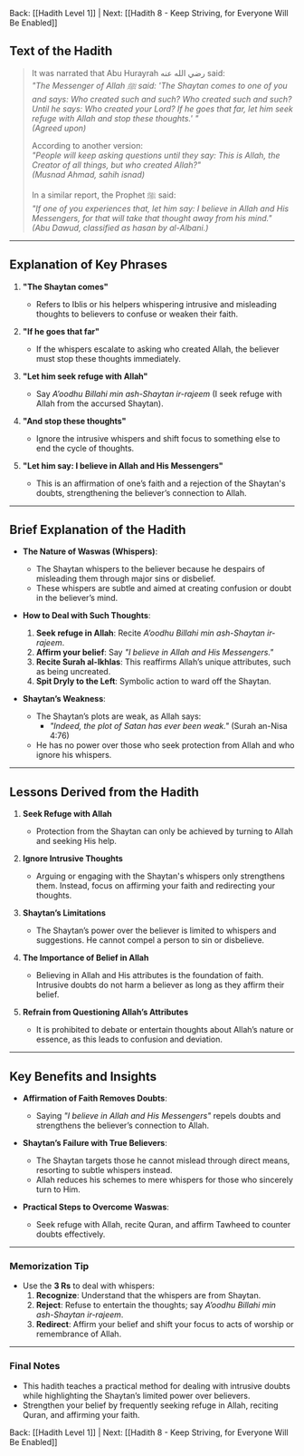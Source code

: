 Back: [[Hadith Level 1]] | Next: [[Hadith 8 - Keep Striving, for Everyone Will Be Enabled]]

## Text of the Hadith
> It was narrated that Abu Hurayrah رضي الله عنه said:  
> *"The Messenger of Allah ﷺ said: 'The Shaytan comes to one of you and says: Who created such and such? Who created such and such? Until he says: Who created your Lord? If he goes that far, let him seek refuge with Allah and stop these thoughts.' "*  
> *(Agreed upon)*  
>  
> According to another version:  
> *"People will keep asking questions until they say: This is Allah, the Creator of all things, but who created Allah?"*  
> *(Musnad Ahmad, sahih isnad)*  
>  
> In a similar report, the Prophet ﷺ said:  
> *"If one of you experiences that, let him say: I believe in Allah and His Messengers, for that will take that thought away from his mind."*  
> *(Abu Dawud, classified as hasan by al-Albani.)*  

---

## Explanation of Key Phrases
1. **"The Shaytan comes"**  
   - Refers to Iblis or his helpers whispering intrusive and misleading thoughts to believers to confuse or weaken their faith.  

2. **"If he goes that far"**  
   - If the whispers escalate to asking who created Allah, the believer must stop these thoughts immediately.  

3. **"Let him seek refuge with Allah"**  
   - Say *A’oodhu Billahi min ash-Shaytan ir-rajeem* (I seek refuge with Allah from the accursed Shaytan).  

4. **"And stop these thoughts"**  
   - Ignore the intrusive whispers and shift focus to something else to end the cycle of thoughts.  

5. **"Let him say: I believe in Allah and His Messengers"**  
   - This is an affirmation of one’s faith and a rejection of the Shaytan's doubts, strengthening the believer’s connection to Allah.  

---

## Brief Explanation of the Hadith
- **The Nature of Waswas (Whispers)**:  
  - The Shaytan whispers to the believer because he despairs of misleading them through major sins or disbelief.  
  - These whispers are subtle and aimed at creating confusion or doubt in the believer’s mind.  

- **How to Deal with Such Thoughts**:  
  1. **Seek refuge in Allah**: Recite *A’oodhu Billahi min ash-Shaytan ir-rajeem*.  
  2. **Affirm your belief**: Say *"I believe in Allah and His Messengers."*  
  3. **Recite Surah al-Ikhlas**: This reaffirms Allah’s unique attributes, such as being uncreated.  
  4. **Spit Dryly to the Left**: Symbolic action to ward off the Shaytan.  

- **Shaytan’s Weakness**:  
  - The Shaytan’s plots are weak, as Allah says:  
    - *"Indeed, the plot of Satan has ever been weak."* (Surah an-Nisa 4:76)  
  - He has no power over those who seek protection from Allah and who ignore his whispers.  

---

## Lessons Derived from the Hadith
1. **Seek Refuge with Allah**  
   - Protection from the Shaytan can only be achieved by turning to Allah and seeking His help.  

2. **Ignore Intrusive Thoughts**  
   - Arguing or engaging with the Shaytan's whispers only strengthens them. Instead, focus on affirming your faith and redirecting your thoughts.  

3. **Shaytan’s Limitations**  
   - The Shaytan’s power over the believer is limited to whispers and suggestions. He cannot compel a person to sin or disbelieve.  

4. **The Importance of Belief in Allah**  
   - Believing in Allah and His attributes is the foundation of faith. Intrusive doubts do not harm a believer as long as they affirm their belief.  

5. **Refrain from Questioning Allah’s Attributes**  
   - It is prohibited to debate or entertain thoughts about Allah’s nature or essence, as this leads to confusion and deviation.  

---

## Key Benefits and Insights
- **Affirmation of Faith Removes Doubts**:  
   - Saying *"I believe in Allah and His Messengers"* repels doubts and strengthens the believer’s connection to Allah.  

- **Shaytan’s Failure with True Believers**:  
   - The Shaytan targets those he cannot mislead through direct means, resorting to subtle whispers instead.  
   - Allah reduces his schemes to mere whispers for those who sincerely turn to Him.  

- **Practical Steps to Overcome Waswas**:  
   - Seek refuge with Allah, recite Quran, and affirm Tawheed to counter doubts effectively.  

---

### Memorization Tip
- Use the **3 Rs** to deal with whispers:  
  1. **Recognize**: Understand that the whispers are from Shaytan.  
  2. **Reject**: Refuse to entertain the thoughts; say *A’oodhu Billahi min ash-Shaytan ir-rajeem*.  
  3. **Redirect**: Affirm your belief and shift your focus to acts of worship or remembrance of Allah.  

---

### Final Notes
- This hadith teaches a practical method for dealing with intrusive doubts while highlighting the Shaytan’s limited power over believers.  
- Strengthen your belief by frequently seeking refuge in Allah, reciting Quran, and affirming your faith. 


Back: [[Hadith Level 1]] | Next: [[Hadith 8 - Keep Striving, for Everyone Will Be Enabled]]